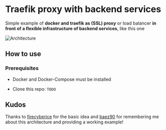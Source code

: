 # Traefik proxy with backend services
Simple example of **docker and traefik as (SSL) proxy** or load balancer **in front of a flexible infrastructure of backend services**, like this one

![Architecture](https://raw.githubusercontent.com/containous/traefik/master/docs/img/architecture.png)

## How to use

### Prerequisites
- Docker and Docker-Compose must be installed

- Clone this repo: `TODO`



## Kudos
Thanks to [firecyberice](@https://github.com/firecyberice) for the basic idea and [baez90](https://github.com/baez90) for remembering me about this architecture and providing a working example!



